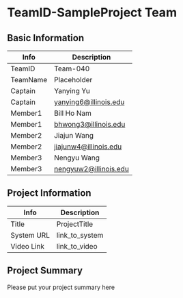 # TeamID-SampleProject Team

## Basic Information

|   Info      |        Description     |
| ----------- | ---------------------- |
| TeamID      |         Team-040       |
| TeamName    |        Placeholder     |
| Captain     |       Yanying Yu       |
| Captain     | yanying6@illinois.edu  |
| Member1     |   Bill Ho Nam          |
| Member1     | bhwong3@illinois.edu   |
| Member2     |   Jiajun Wang          |
| Member2     |  jiajunw4@illinois.edu |
| Member3     |      Nengyu Wang       |
| Member3     | nengyuw2@illinois.edu  |

## Project Information

|   Info      |        Description     |
| ----------- | ---------------------- |
|  Title      |       ProjectTitle     |
| System URL  |      link_to_system    |
| Video Link  |      link_to_video     |

## Project Summary
Please put your project summary here
